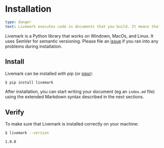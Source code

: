 # Installation

```yaml remark
type: danger
text: Livemark executes code in documents that you build. It means that you MUST never build/start any Livemark projects from untrusted sources. Treat any Livemark project as you treat Python or Bash scripts security-wise
```

Livemark is a Python library that works on Windown, MacOs, and Linux. It uses SemVer for semantic versioning. Please file an [issue](https://github.com/frictionlessdata/livemark/issues) if you ran into any problems during installation.

## Install

Livemark can be installed with pip (or [pipx](https://pypa.github.io/pipx/)):

```bash
$ pip install livemark
```

After installation, you can start writing your document (eg an `index.md` file) using the extended Markdown syntax described in the next sections.

## Verify

To make sure that Livemark is installed correctly on your machine:

```bash
$ livemark --version
```
```
1.0.0
```
